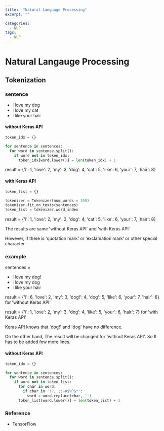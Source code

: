 ```yaml
---
title:  "Natural Language Processing"
excerpt: ""

categories:
  - NLP
tags:
  - NLP
---
```


# Natural Langauge Processing

## Tokenization

### sentence
+ I love my dog
+ I love my cat
+ I like your hair


#### without Keras API

``` python
token_idx = {}

for sentence in sentences:
  for word in sentence.split():
    if word not in token_idx:
      token_idx[word.lower()] = len(token_idx) + 1
```

result = {'i': 1, 'love': 2, 'my': 3, 'dog': 4, 'cat': 5, 'like': 6, 'your': 7, 'hair': 8} <br>

#### with Keras API

``` python
token_list = {}

tokenizer = Tokenizer(num_words = 100)
tokenizer.fit_on_texts(sentences)
token_list = tokenizer.word_index
```

result = {'i': 1, 'love': 2, 'my': 3, 'dog': 4, 'cat': 5, 'like': 6, 'your': 7, 'hair': 8} <br>

The results are same 'without Keras API' and 'with Keras API' <br>

However, if there is 'quotation mark' or 'exclamation mark' or other special character. <br>

### example

sentences =
+ I love my dog!
+ I love my dog
+ I like your hair

result = {'i': 6, 'love': 2, 'my': 3, 'dog!': 4, 'dog': 5, 'like': 6, 'your': 7, 'hair': 8} for 'without Keras API' <br>

result = {'i': 1, 'love': 2, 'my': 3, 'dog': 4, 'like': 5, 'your': 6, 'hair': 7} for 'with Keras API' <br>

Keras API knows that 'dog!' and 'dog' have no difference. <br>

On the other hand, The result will be changed for 'without Keras API'. So It has to be added few more lines. <br>


#### without Keras API

``` python
token_idx = {}

for sentence in sentences:
  for word in sentence.split():
    if word not in token_list:
      for char in word:
        if char in '!?,.;:~#$%^&*':
          word = word.replace(char, '')
      token_list[word.lower()] = len(token_list) + 1
```


### Reference
+ TensorFlow

